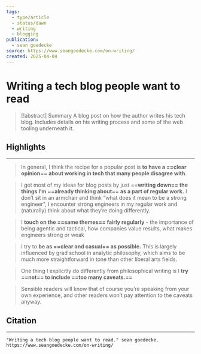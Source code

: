 ```yaml
---
tags:
  - type/article
  - status/dawn
  - writing
  - blogging
publication:
  - sean goedecke
source: https://www.seangoedecke.com/on-writing/
created: 2025-04-04
---
```

# Writing a tech blog people want to read

> [!abstract] Summary
> A blog post on how the author writes his tech blog. Includes details on his writing process and some of the web tooling underneath it.
## Highlights
---
> In general, I think the recipe for a popular post is **to have a ==clear opinion== about working in tech that many people disagree with**.

> I get most of my ideas for blog posts by just ==**writing down== the things I’m ==already thinking about== as a part of regular work.** I don’t sit in an armchair and think “what does it mean to be a strong engineer”, I encounter strong engineers in my regular work and (naturally) think about what they’re doing differently.

> I **touch on the ==same themes== fairly regularly** - the importance of being agentic and tactical, how companies value results, what makes engineers strong or weak

> I try to **be as ==clear and casual== as possible.** This is largely influenced by grad school in analytic philosophy, which aims to be much more straightforward in tone than other liberal arts fields.

> One thing I explicitly do differently from philosophical writing is I **try ==not== to include ==too many caveats.==**

> Sensible readers will know that of course you’re speaking from your own experience, and other readers won’t pay attention to the caveats anyway.
## Citation
---
```
"Writing a tech blog people want to read." sean goedecke. https://www.seangoedecke.com/on-writing/
```
